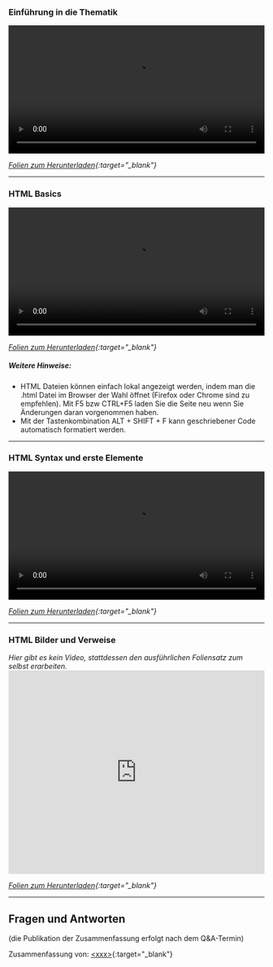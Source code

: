 ### Einführung in die Thematik
<video controls width="100%"> 
    <source src="https://scheuerle.net/lehre/gis/videos/00_Einfuehrung.mp4" type="video/mp4"> 
    <a href="https://scheuerle.net/lehre/gis/videos/00_Einfuehrung.mp4">Zum Video</a>
</video>

*[Folien zum Herunterladen](https://scheuerle.net/lehre/gis/scripts/00_GIS-EIA1-Einführung.pdf){:target="_blank"}*

---

### HTML Basics
<video controls width="100%"> 
    <source src="https://scheuerle.net/lehre/gis/videos/01_GIS-EIA1-HTML-Basics.mp4" type="video/mp4"> 
    <a href="https://scheuerle.net/lehre/gis/videos/01_GIS-EIA1-HTML-Basics.mp4">Zum Video</a>
</video>

*[Folien zum Herunterladen](https://scheuerle.net/lehre/gis/scripts/01_GIS-EIA1-1-HTML-Basics.pdf){:target="_blank"}*

##### Weitere Hinweise:

- HTML Dateien können einfach lokal angezeigt werden, indem man die .html Datei im Browser der Wahl öffnet (Firefox oder Chrome sind zu empfehlen). Mit F5 bzw CTRL+F5 laden Sie die Seite neu wenn Sie Änderungen daran vorgenommen haben.
- Mit der Tastenkombination ALT + SHIFT + F kann geschriebener Code automatisch formatiert werden.

---

### HTML Syntax und erste Elemente
<video controls width="100%"> 
    <source src="https://scheuerle.net/lehre/gis/videos/01_GIS-EIA1-HTML-Syntax.mp4" type="video/mp4"> 
    <a href="https://scheuerle.net/lehre/gis/videos/01_GIS-EIA1-HTML-Syntax.mp4">Zum Video</a>
</video>

*[Folien zum Herunterladen](https://scheuerle.net/lehre/gis/scripts/01_GIS-EIA1-2-HTML-Syntax.pdf){:target="_blank"}*

---

### HTML Bilder und Verweise

_Hier gibt es kein Video, stattdessen den ausführlichen Foliensatz zum selbst erarbeiten._
<embed src="https://scheuerle.net/lehre/gis/scripts/01_GIS-EIA1-3-HTML-Bilder-Verweise.pdf" type="application/pdf" width="100%" height = "400px"/>

*[Folien zum Herunterladen](https://scheuerle.net/lehre/gis/scripts/01_GIS-EIA1-3-HTML-Bilder-Verweise.pdf){:target="_blank"}*

---

## Fragen und Antworten

(die Publikation der Zusammenfassung erfolgt nach dem Q&A-Termin)

Zusammenfassung von: [&lt;xxx&gt;](https://github.com/xxxx){:target="_blank"}

